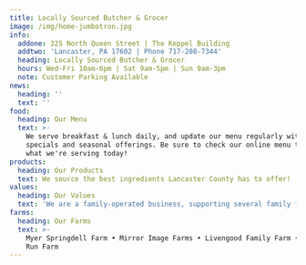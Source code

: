 ```yaml
---
title: Locally Sourced Butcher & Grocer
image: /img/home-jumbotron.jpg
info:
  addone: 325 North Queen Street | The Keppel Building
  addtwo: 'Lancaster, PA 17602 | Phone 717-208-7344'
  heading: Locally Sourced Butcher & Grocer
  hours: Wed-Fri 10am-6pm | Sat 9am-5pm | Sun 9am-3pm
  note: Customer Parking Available
news:
  heading: ''
  text: ''
food:
  heading: Our Menu
  text: >-
    We serve breakfast & lunch daily, and update our menu regularly with
    specials and seasonal offerings. Be sure to check our online menu to see
    what we're serving today!
products:
  heading: Our Products
  text: We source the best ingredients Lancaster County has to offer!
values:
  heading: Our Values
  text: 'We are a family-operated business, supporting several family farms.'
farms:
  heading: Our Farms
  text: >-
    Myer Springdell Farm • Mirror Image Farms • Livengood Family Farm • Meadow
    Run Farm
---
```


